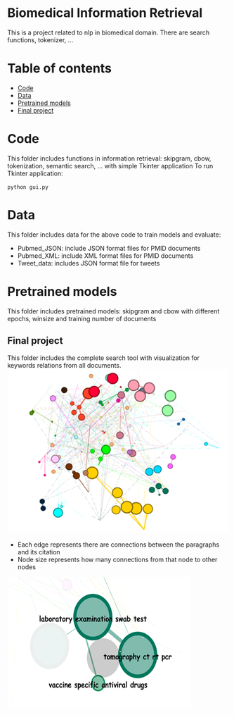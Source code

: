 # Biomedical Information Retrieval
This is a project related to nlp in biomedical domain. There are search functions, tokenizer, ...
# Table of contents
* [Code](#code)
* [Data](#data)
* [Pretrained models](#pretrained-models)
* [Final project](#final-project)
# Code
This folder includes functions in information retrieval: skipgram, cbow, tokenization, semantic search, ... with simple Tkinter application
To run Tkinter application:
```
python gui.py
```
# Data
This folder includes data for the above code to train models and evaluate:
* Pubmed_JSON: include JSON format files for PMID documents
* Pubmed_XML: include XML format files for PMID documents
* Tweet_data: includes JSON format file for tweets
# Pretrained models
This folder includes pretrained models: skipgram and cbow with different epochs, winsize and training number of documents
## Final project
This folder includes the complete search tool with visualization for keywords relations from all documents.
![plot](https://github.com/ngogiahan149/biomedical-information-retrieval/blob/c91b62c6748d5741668c02de5cc6b9dc7c4cf0b7/Final%20project/graph_overall.png)
* Each edge represents there are connections between the paragraphs and its citation
* Node size represents how many connections from that node to other nodes

![plot_2](https://github.com/ngogiahan149/biomedical-information-retrieval/blob/c91b62c6748d5741668c02de5cc6b9dc7c4cf0b7/Final%20project/relation.png)

